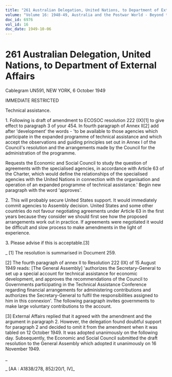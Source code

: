 ```yaml
---
title: "261 Australian Delegation, United Nations, to Department of External Affairs"
volume: "Volume 16: 1948-49, Australia and the Postwar World - Beyond the Region"
doc_id: 6976
vol_id: 16
doc_date: 1949-10-06
---
```


# 261 Australian Delegation, United Nations, to Department of External Affairs

Cablegram UN591, NEW YORK, 6 October 1949

IMMEDIATE RESTRICTED

Technical assistance.

1\. Following is draft of amendment to ECOSOC resolution 222 (IX)[1] to give effect to paragraph 3 of your 454. In fourth paragraph of Annex II[2] add after 'development' the words - 'to be available to those agencies which participate in the expanded programme of technical assistance and which accept the observations and guiding principles set out in Annex I of the Council's resolution and the arrangements made by the Council for the administration of the programme.

Requests the Economic and Social Council to study the question of agreements with the specialised agencies, in accordance with Article 63 of the Charter, which would define the relationships of the specialised agencies with the United Nations in connection with the organisation and operation of an expanded programme of technical assistance.' Begin new paragraph with the word 'approves'.

2\. This will probably secure United States support. It would immediately commit agencies to Assembly decision. United States and some other countries do not favour negotiating agreements under Article 63 in the first years because they consider we should first see how the proposed arrangements work out in practice. If agreements were negotiated it would be difficult and slow process to make amendments in the light of experience.

3\. Please advise if this is acceptable.[3]

_ [1] The resolution is summarised in Document 259.

[2] The fourth paragraph of annex II to Resolution 222 (IX) of 15 August 1949 reads: [The General Assembly] 'authorizes the Secretary-General to set up a special account for technical assistance for economic development, and approves the recommendations of the Council to Governments participating in the Technical Assistance Conference regarding financial arrangements for administering contributions and authorizes the Secretary-General to fulfil the responsibilities assigned to him in this connexion'. The following paragraph invites governments to make large voluntary contributions to the account.

[3] External Affairs replied that it agreed with the amendment and the argument in paragraph 2. However, the delegation found doubtful support for paragraph 2 and decided to omit it from the amendment when it was tabled on 12 October 1949. It was adopted unanimously on the following day. Subsequently, the Economic and Social Council submitted the draft resolution to the General Assembly which adopted it unanimously on 16 November 1949.

_

_ [AA : A1838/278, 852/20/1, IV]_

